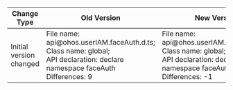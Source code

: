 | Change Type | Old Version | New Version | d.ts File |
| ---- | ------ | ------ | -------- |
|Initial version changed|File name: api\@ohos.userIAM.faceAuth.d.ts;<br>Class name: global;<br>API declaration:  declare namespace faceAuth<br>Differences: 9|File name: api\@ohos.userIAM.faceAuth.d.ts;<br>Class name: global;<br>API declaration:  declare namespace faceAuth<br>Differences: -1|api\@ohos.userIAM.faceAuth.d.ts|
